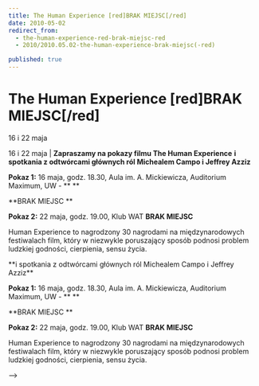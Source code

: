 ```yaml
---
title: The Human Experience [red]BRAK MIEJSC[/red]
date: 2010-05-02
redirect_from: 
  - the-human-experience-red-brak-miejsc-red
  - 2010/2010.05.02-the-human-experience-brak-miejsc(-red)

published: true
---
```




# The Human Experience [red]BRAK MIEJSC[/red]

<time>16 i 22 maja</time>

16 i 22 maja | 
**Zapraszamy na pokazy filmu&nbsp;The Human Experience**&nbsp;<!-- |/ind| -->**i spotkania z odtwórcami głównych ról Michealem Campo i Jeffrey Azziz**

**Pokaz 1:** 16 maja, godz. 18.30, Aula im. A. Mickiewicza, Auditorium Maximum, UW - **
**

**BRAK MIEJSC
**

**Pokaz 2:** 22 maja, godz. 19.00, Klub WAT 
****BRAK MIEJSC****

Human Experience to nagrodzony 30 nagrodami na międzynarodowych festiwalach film, który w niezwykle poruszający sposób podnosi problem ludzkiej godności, cierpienia, sensu życia. 


<!--CONTENT FROM OLD SERVER (jos before 2013): 16 i 22 maja | 
**Zapraszamy na pokazy filmu&nbsp;The Human Experience**&nbsp;<!-- |/ind| -->**i spotkania z odtwórcami głównych ról Michealem Campo i Jeffrey Azziz**

**Pokaz 1:** 16 maja, godz. 18.30, Aula im. A. Mickiewicza, Auditorium Maximum, UW - **
**

**BRAK MIEJSC
**

**Pokaz 2:** 22 maja, godz. 19.00, Klub WAT 
****BRAK MIEJSC****

Human Experience to nagrodzony 30 nagrodami na międzynarodowych festiwalach film, który w niezwykle poruszający sposób podnosi problem ludzkiej godności, cierpienia, sensu życia. 
         
-->

<!--{{json:{"created_date":"2010-05-02 10:56:21","publish_down":"0000-00-00 00:00:00","id":"551"}}}-->